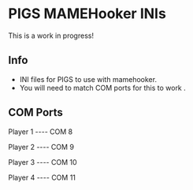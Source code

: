 # PIGS MAMEHooker INIs 
This is a work in progress! 

## Info 
- INI files for PIGS to use with mamehooker.
- You will need to match COM ports for this to work . 

## COM Ports 

Player 1 ---- COM 8

Player 2 ---- COM 9

Player 3 ---- COM 10

Player 4 ---- COM 11


